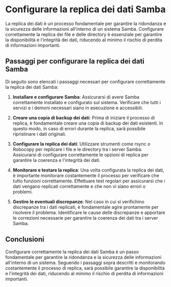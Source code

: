 # Configurare la replica dei dati Samba

La replica dei dati è un processo fondamentale per garantire la ridondanza e la sicurezza delle informazioni all'interno di un sistema Samba. Configurare correttamente la replica dei file e delle directory è essenziale per garantire la disponibilità e l'integrità dei dati, riducendo al minimo il rischio di perdita di informazioni importanti.

## Passaggi per configurare la replica dei dati Samba

Di seguito sono elencati i passaggi necessari per configurare correttamente la replica dei dati Samba:

1. **Installare e configurare Samba**: Assicurarsi di avere Samba correttamente installato e configurato sul sistema. Verificare che tutti i servizi e i demoni necessari siano in esecuzione e accessibili.

2. **Creare una copia di backup dei dati**: Prima di iniziare il processo di replica, è fondamentale creare una copia di backup dei dati esistenti. In questo modo, in caso di errori durante la replica, sarà possibile ripristinare i dati originali.

3. **Configurare la replica dei dati**: Utilizzare strumenti come rsync o Robocopy per replicare i file e le directory tra i server Samba. Assicurarsi di configurare correttamente le opzioni di replica per garantire la coerenza e l'integrità dei dati.

4. **Monitorare e testare la replica**: Una volta configurata la replica dei dati, è importante monitorare costantemente il processo per verificare che tutto funzioni correttamente. Effettuare test regolari per assicurarsi che i dati vengano replicati correttamente e che non vi siano errori o problemi.

5. **Gestire le eventuali discrepanze**: Nel caso in cui si verifichino discrepanze tra i dati replicati, è fondamentale agire prontamente per risolvere il problema. Identificare le cause delle discrepanze e apportare le correzioni necessarie per garantire la coerenza dei dati tra i server Samba.

## Conclusioni

Configurare correttamente la replica dei dati Samba è un passo fondamentale per garantire la ridondanza e la sicurezza delle informazioni all'interno di un sistema. Seguendo i passaggi sopra descritti e monitorando costantemente il processo di replica, sarà possibile garantire la disponibilità e l'integrità dei dati, riducendo al minimo il rischio di perdita di informazioni importanti.